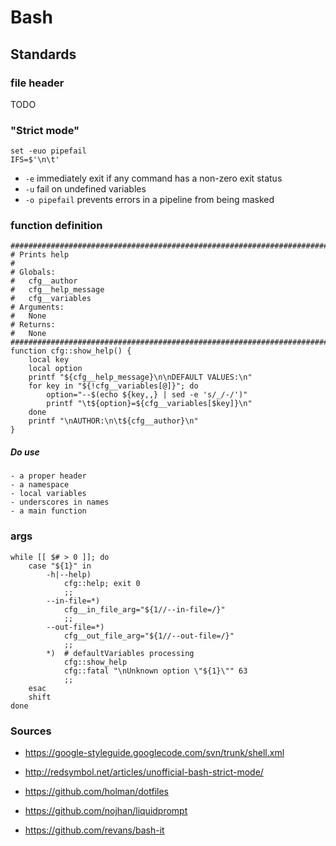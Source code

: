 # Bash #

## Standards ##

### file header ###

TODO

### "Strict mode" ###

    set -euo pipefail
    IFS=$'\n\t'

- `-e` immediately exit if any command has a non-zero exit status
- `-u` fail on undefined variables
- `-o pipefail` prevents errors in a pipeline from being masked

### function definition ###

    ###############################################################################
    # Prints help
    #
    # Globals:
    #   cfg__author
    #   cfg__help_message
    #   cfg__variables
    # Arguments:
    #   None
    # Returns:
    #   None
    ###############################################################################
    function cfg::show_help() {
        local key
        local option
        printf "${cfg__help_message}\n\nDEFAULT VALUES:\n"
        for key in "${!cfg__variables[@]}"; do
            option="--$(echo ${key,,} | sed -e 's/_/-/')"
            printf "\t${option}=${cfg__variables[$key]}\n"
        done
        printf "\nAUTHOR:\n\t${cfg__author}\n"
    }

##### Do use #####

    - a proper header
    - a namespace
    - local variables
    - underscores in names
    - a main function

### args ###

    while [[ $# > 0 ]]; do
        case "${1}" in
            -h|--help)
                cfg::help; exit 0
                ;;
            --in-file=*)
                cfg__in_file_arg="${1//--in-file=/}"
                ;;
            --out-file=*)
                cfg__out_file_arg="${1//--out-file=/}"
                ;;
            *)  # defaultVariables processing
                cfg::show_help
                cfg::fatal "\nUnknown option \"${1}\"" 63
                ;;
        esac
        shift
    done

### Sources ###

- https://google-styleguide.googlecode.com/svn/trunk/shell.xml
- http://redsymbol.net/articles/unofficial-bash-strict-mode/


- https://github.com/holman/dotfiles
- https://github.com/nojhan/liquidprompt
- https://github.com/revans/bash-it
